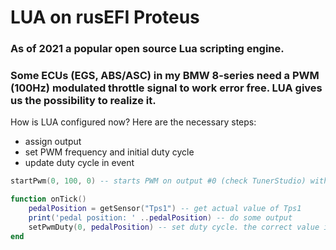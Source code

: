 # LUA on rusEFI Proteus

### As of 2021 a popular open source Lua scripting engine.
### Some ECUs (EGS, ABS/ASC) in my BMW 8-series need a PWM (100Hz) modulated throttle signal to work error free. LUA gives us the possibility to realize it.

How is LUA configured now? Here are the necessary steps:
- assign output
- set PWM frequency and initial duty cycle
- update duty cycle in event

```Lua
startPwm(0, 100, 0) -- starts PWM on output #0 (check TunerStudio) with 100Hz and initial duty cycle o 0%
```

```Lua
function onTick()
    pedalPosition = getSensor("Tps1") -- get actual value of Tps1
    print('pedal position: ' ..pedalPosition) -- do some output
    setPwmDuty(0, pedalPosition) -- set duty cycle. the correct value is between 0 (= 0%) and 1 (100%)
end
```